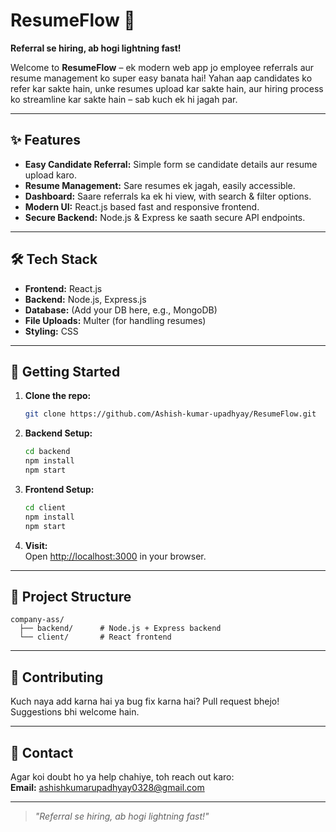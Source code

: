 # ResumeFlow 🚀

**Referral se hiring, ab hogi lightning fast!**

Welcome to **ResumeFlow** – ek modern web app jo employee referrals aur resume management ko super easy banata hai! Yahan aap candidates ko refer kar sakte hain, unke resumes upload kar sakte hain, aur hiring process ko streamline kar sakte hain – sab kuch ek hi jagah par.

---

## ✨ Features

- **Easy Candidate Referral:** Simple form se candidate details aur resume upload karo.
- **Resume Management:** Sare resumes ek jagah, easily accessible.
- **Dashboard:** Saare referrals ka ek hi view, with search & filter options.
- **Modern UI:** React.js based fast and responsive frontend.
- **Secure Backend:** Node.js & Express ke saath secure API endpoints.

---

## 🛠️ Tech Stack

- **Frontend:** React.js
- **Backend:** Node.js, Express.js
- **Database:** (Add your DB here, e.g., MongoDB)
- **File Uploads:** Multer (for handling resumes)
- **Styling:** CSS

---

## 🚀 Getting Started

1. **Clone the repo:**
   ```bash
   git clone https://github.com/Ashish-kumar-upadhyay/ResumeFlow.git
   ```

2. **Backend Setup:**
   ```bash
   cd backend
   npm install
   npm start
   ```

3. **Frontend Setup:**
   ```bash
   cd client
   npm install
   npm start
   ```

4. **Visit:**  
   Open [http://localhost:3000](http://localhost:3000) in your browser.

---

## 📂 Project Structure

```
company-ass/
  ├── backend/      # Node.js + Express backend
  └── client/       # React frontend
```

---

## 🤝 Contributing

Kuch naya add karna hai ya bug fix karna hai? Pull request bhejo! Suggestions bhi welcome hain.

---

## 📧 Contact

Agar koi doubt ho ya help chahiye, toh reach out karo:  
**Email:** ashishkumarupadhyay0328@gmail.com

---

> _"Referral se hiring, ab hogi lightning fast!"_ 
